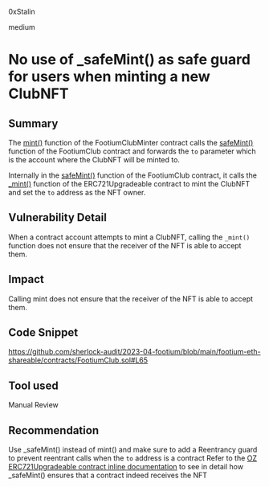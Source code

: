 0xStalin

medium

# No use of _safeMint() as safe guard for users when minting a new ClubNFT

## Summary
The [mint()](https://github.com/sherlock-audit/2023-04-footium/blob/main/footium-eth-shareable/contracts/FootiumClubMinter.sol#L68-L81) function of the FootiumClubMinter contract calls the [safeMint()](https://github.com/sherlock-audit/2023-04-footium/blob/main/footium-eth-shareable/contracts/FootiumClub.sol#L56-L68) function of the FootiumClub contract and forwards the `to` parameter which is the account where the ClubNFT will be minted to.

Internally in the [safeMint()](https://github.com/sherlock-audit/2023-04-footium/blob/main/footium-eth-shareable/contracts/FootiumClub.sol#L56-L68) function of the FootiumClub contract, it calls the [_mint()](https://github.com/OpenZeppelin/openzeppelin-contracts-upgradeable/blob/master/contracts/token/ERC721/ERC721Upgradeable.sol#L257-L291) function of the ERC721Upgradeable contract to mint the ClubNFT and set the `to` address as the NFT owner.

## Vulnerability Detail
When a contract account attempts to mint a ClubNFT, calling the `_mint()` function does not ensure that the receiver of the NFT is able to accept them. 


## Impact
Calling mint does not ensure that the receiver of the NFT is able to accept them. 

## Code Snippet
https://github.com/sherlock-audit/2023-04-footium/blob/main/footium-eth-shareable/contracts/FootiumClub.sol#L65

## Tool used
Manual Review

## Recommendation
Use _safeMint() instead of mint() and make sure to add a Reentrancy guard to prevent reentrant calls when the `to` address is a contract
Refer to the [OZ ERC721Upgradeable contract inline documentation](https://github.com/OpenZeppelin/openzeppelin-contracts-upgradeable/blob/master/contracts/token/ERC721/ERC721Upgradeable.sol#L231-L255) to see in detail how _safeMint() ensures that a contract indeed receives the NFT